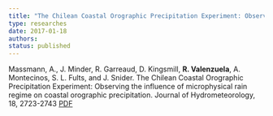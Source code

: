 ```yaml
---
title: "The Chilean Coastal Orographic Precipitation Experiment: Observing the influence of microphysical rain regime on coastal orographic precipitation"
type: researches
date: 2017-01-18
authors: 
status: published
---
```


Massmann, A., J. Minder, R. Garreaud, D. Kingsmill, __R. Valenzuela__, A. Montecinos, S. L. Fults, and J. Snider. The Chilean Coastal Orographic Precipitation Experiment: Observing the influence of microphysical rain regime on coastal orographic precipitation. Journal of Hydrometeorology, 18, 2723-2743 [PDF](https://journals.ametsoc.org/doi/pdf/10.1175/JHM-D-17-0005.1)